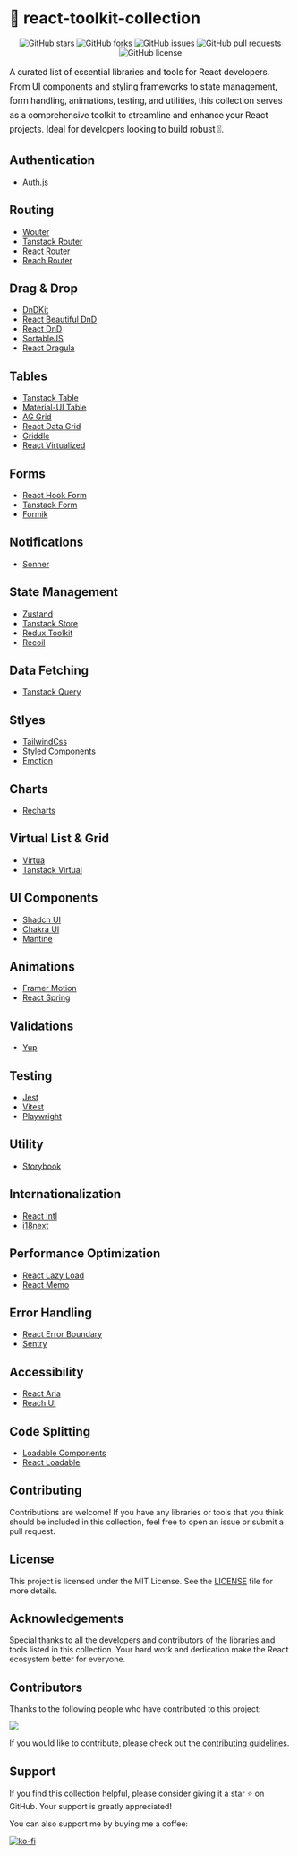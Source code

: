 # 🧰 react-toolkit-collection

<div align="center">
  
![GitHub stars](https://img.shields.io/github/stars/drbarzaga/react-toolkit-collection?style=social)
![GitHub forks](https://img.shields.io/github/forks/drbarzaga/react-toolkit-collection?style=social)
![GitHub issues](https://img.shields.io/github/issues/drbarzaga/react-toolkit-collection)
![GitHub pull requests](https://img.shields.io/github/issues-pr/drbarzaga/react-toolkit-collection)
![GitHub license](https://img.shields.io/github/license/drbarzaga/react-toolkit-collection)

</div>

<div align="left" style="font-family: Roboto, sans-serif; font-size: 16px; line-height: 1.6;">
A curated list of essential libraries and tools for React developers. From UI components and styling frameworks to state management, form handling, animations, testing, and utilities, this collection serves as a comprehensive toolkit to streamline and enhance your React projects. Ideal for developers looking to build robust 🚀.
</div>

## Authentication

- [Auth.js](https://authjs.dev/)

## Routing

- [Wouter](https://github.com/molefrog/wouter)
- [Tanstack Router](https://tanstack.com/router/latest)
- [React Router](https://reactrouter.com/)
- [Reach Router](https://reach.tech/router)

## Drag & Drop

- [DnDKit](https://dndkit.com/)
- [React Beautiful DnD](https://github.com/atlassian/react-beautiful-dnd)
- [React DnD](https://react-dnd.github.io/react-dnd/about)
- [SortableJS](https://github.com/SortableJS/react-sortablejs)
- [React Dragula](https://github.com/bevacqua/react-dragula)

## Tables

- [Tanstack Table](https://tanstack.com/table/latest)
- [Material-UI Table](https://mui.com/components/tables/)
- [AG Grid](https://www.ag-grid.com/react-data-grid/)
- [React Data Grid](https://adazzle.github.io/react-data-grid/)
- [Griddle](https://griddlegriddle.github.io/Griddle/)
- [React Virtualized](https://github.com/bvaughn/react-virtualized)

## Forms

- [React Hook Form](https://react-hook-form.com/)
- [Tanstack Form](https://tanstack.com/form/latest)
- [Formik](https://formik.org/)

## Notifications

- [Sonner](https://sonner.emilkowal.ski/)

## State Management

- [Zustand](https://zustand-demo.pmnd.rs/)
- [Tanstack Store](https://tanstack.com/store/latest)
- [Redux Toolkit](https://redux-toolkit.js.org/)
- [Recoil](https://recoiljs.org/)

## Data Fetching

- [Tanstack Query](https://tanstack.com/query/latest)

## Stlyes

- [TailwindCss](https://tailwindcss.com/)
- [Styled Components](https://styled-components.com/)
- [Emotion](https://emotion.sh/docs/introduction)

## Charts

- [Recharts](https://recharts.org/en-US)

## Virtual List & Grid

- [Virtua](https://github.com/inokawa/virtua)
- [Tanstack Virtual](https://tanstack.com/virtual/latest)

## UI Components

- [Shadcn UI](https://ui.shadcn.com/)
- [Chakra UI](https://www.chakra-ui.com/)
- [Mantine](https://mantine.dev/)

## Animations

- [Framer Motion](https://www.framer.com/motion/)
- [React Spring](https://www.react-spring.dev/)

## Validations

- [Yup](https://www.npmjs.com/package/yup)

## Testing

- [Jest](https://jestjs.io/)
- [Vitest](https://vitest.dev/)
- [Playwright](https://playwright.dev/)

## Utility

- [Storybook](https://storybook.js.org/)

## Internationalization

- [React Intl](https://formatjs.io/docs/react-intl/)
- [i18next](https://www.i18next.com/)

## Performance Optimization

- [React Lazy Load](https://github.com/twobin/react-lazyload)
- [React Memo](https://reactjs.org/docs/react-api.html#reactmemo)

## Error Handling

- [React Error Boundary](https://reactjs.org/docs/error-boundaries.html)
- [Sentry](https://sentry.io/for/react/)

## Accessibility

- [React Aria](https://react-spectrum.adobe.com/react-aria/)
- [Reach UI](https://reach.tech/)

## Code Splitting

- [Loadable Components](https://loadable-components.com/)
- [React Loadable](https://github.com/jamiebuilds/react-loadable)

## Contributing

Contributions are welcome! If you have any libraries or tools that you think should be included in this collection, feel free to open an issue or submit a pull request.

## License

This project is licensed under the MIT License. See the [LICENSE](LICENSE) file for more details.

## Acknowledgements

Special thanks to all the developers and contributors of the libraries and tools listed in this collection. Your hard work and dedication make the React ecosystem better for everyone.

## Contributors

Thanks to the following people who have contributed to this project:

<a href="https://github.com/drbarzaga/react-toolkit-collection/graphs/contributors">
  <img src="https://contrib.rocks/image?repo=drbarzaga/react-toolkit-collection" />
</a>

If you would like to contribute, please check out the [contributing guidelines](CONTRIBUTING.md).

## Support

If you find this collection helpful, please consider giving it a star ⭐ on GitHub. Your support is greatly appreciated!

You can also support me by buying me a coffee:

[![ko-fi](https://ko-fi.com/img/githubbutton_sm.svg)](https://ko-fi.com/dayanperez)
